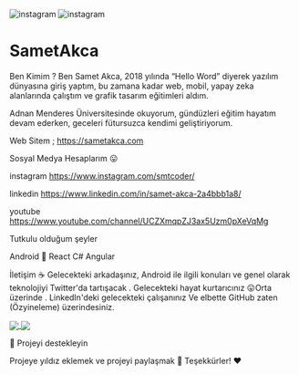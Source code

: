 ![instagram](https://user-images.githubusercontent.com/74311713/112397444-23d52b80-8d13-11eb-9ca8-44018c3a7188.png)
![instagram](https://user-images.githubusercontent.com/74311713/112397449-2768b280-8d13-11eb-8d6a-3301575cc09f.png)
# SametAkca



Ben Kimim ?
Ben Samet Akca, 2018 yılında “Hello Word” diyerek yazılım dünyasına giriş yaptım, bu zamana kadar web, mobil, yapay zeka alanlarında çalıştım ve grafik tasarım eğitimleri aldım.

Adnan Menderes Üniversitesinde okuyorum, gündüzleri eğitim hayatım devam ederken, geceleri fütursuzca kendimi geliştiriyorum.

Web Sitem ;
https://sametakca.com

Sosyal Medya Hesaplarım 😛 

instagram
https://www.instagram.com/smtcoder/

linkedin
 https://www.linkedin.com/in/samet-akca-2a4bbb1a8/
 
 youtube
 https://www.youtube.com/channel/UCZXmqpZJ3ax5Uzm0pXeVqMg




Tutkulu olduğum şeyler

Android 🤖
React 
C# 
Angular


İletişim  ☕
Gelecekteki arkadaşınız, Android ile ilgili konuları ve genel olarak teknolojiyi Twitter'da tartışacak .
Gelecekteki hayat kurtarıcınız 😛Orta üzerinde .
LinkedIn'deki gelecekteki çalışanınız
Ve elbette GitHub zaten (Özyineleme) üzerindesiniz.



<a href="https://sametakca.com/d41d8-about-me/">
  <img align="center" src="https://github-readme-stats.vercel.app/api/pin/?username=anuraghazra&repo=github-readme-stats" />
</a>
<a href="https://www.instagram.com/smtcoder/">
  <img align="center" src="https://github-readme-stats.vercel.app/api/pin/?username=anuraghazra&repo=convoychat" />
</a>



💖 Projeyi destekleyin

Projeye yıldız eklemek ve projeyi paylaşmak 🚀
Teşekkürler! ❤️
